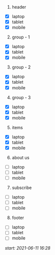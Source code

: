 1. header

- [x] laptop
- [x] tablet
- [x] mobile

2. group - 1

- [x] laptop
- [x] tablet
- [x] mobile

3. group - 2

- [x] laptop
- [x] tablet
- [x] mobile

4. group - 3

- [x] laptop
- [x] tablet
- [x] mobile

5. items

- [x] laptop
- [x] tablet
- [x] mobile

6. about us

- [ ] laptop
- [ ] tablet
- [ ] mobile

7. subscribe

- [ ] laptop
- [ ] tablet
- [ ] mobile

8. footer

- [ ] laptop
- [ ] tablet
- [ ] mobile

_start: 2021-06-11 16:28_
